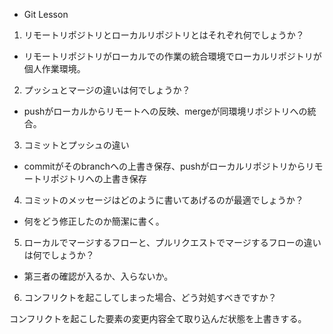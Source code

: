- Git Lesson

1. リモートリポジトリとローカルリポジトリとはそれぞれ何でしょうか？

- リモートリポジトリがローカルでの作業の統合環境でローカルリポジトリが個人作業環境。

2. プッシュとマージの違いは何でしょうか？

- pushがローカルからリモートへの反映、mergeが同環境リポジトリへの統合。

3. コミットとプッシュの違い

- commitがそのbranchへの上書き保存、pushがローカルリポジトリからリモートリポジトリへの上書き保存

4. コミットのメッセージはどのように書いてあげるのが最適でしょうか？

- 何をどう修正したのか簡潔に書く。

5. ローカルでマージするフローと、プルリクエストでマージするフローの違いは何でしょうか？

- 第三者の確認が入るか、入らないか。

6. コンフリクトを起こしてしまった場合、どう対処すべきですか？

コンフリクトを起こした要素の変更内容全て取り込んだ状態を上書きする。
